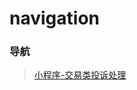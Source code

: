 # navigation

### 导航

> [小程序-交易类投诉处理](https://developers.weixin.qq.com/miniprogram/dev/platform-capabilities/business-capabilities/guarantee/complaint.html)
